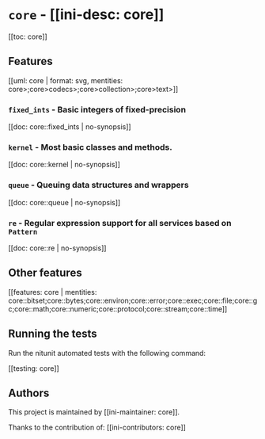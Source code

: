 # `core` - [[ini-desc: core]]

[[toc: core]]

## Features

[[uml: core | format: svg, mentities: core>;core>codecs>;core>collection>;core>text>]]

### `fixed_ints` - Basic integers of fixed-precision

[[doc: core::fixed_ints | no-synopsis]]

### `kernel` - Most basic classes and methods.

[[doc: core::kernel | no-synopsis]]

### `queue` - Queuing data structures and wrappers

[[doc: core::queue | no-synopsis]]

### `re` - Regular expression support for all services based on `Pattern`

[[doc: core::re | no-synopsis]]

## Other features

[[features: core | mentities: core::bitset;core::bytes;core::environ;core::error;core::exec;core::file;core::gc;core::math;core::numeric;core::protocol;core::stream;core::time]]

## Running the tests

Run the nitunit automated tests with the following command:

[[testing: core]]

## Authors

This project is maintained by [[ini-maintainer: core]].

Thanks to the contribution of:
[[ini-contributors: core]]
